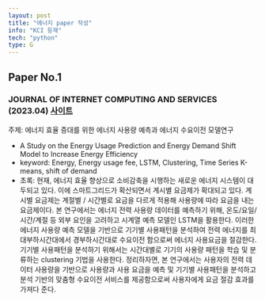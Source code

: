 ```yaml
---
layout: post
title: "에너지 paper 작성"
info: "KCI 등재"
tech: "python"
type: G
---
```


## Paper No.1
### JOURNAL OF INTERNET COMPUTING AND SERVICES (2023.04) [사이트](https://www.kci.go.kr/kciportal/ci/sereArticleSearch/ciSereArtiView.kci?sereArticleSearchBean.artiId=ART002956737)
주제: 에너지 효율 증대를 위한 에너지 사용량 예측과 에너지 수요이전 모델연구 <br/>
- A Study on the Energy Usage Prediction and Energy Demand Shift Model to Increase Energy Efficiency <br/>
- keyword: Energy, Energy usage fee, LSTM, Clustering, Time Series K-means, shift of demand
- 초록: 현재, 에너지 효율 향상으로 소비감축을 시행하는 새로운 에너지 시스템이 대두되고 있다. 이에 스마트그리드가 확산되면서 계시별 요금제가 확대되고 있다. 계시별 요금제는 계절별 / 시간별로 요금을 다르게 적용해 사용량에 따라 요금을 내는 요금제이다. 본 연구에서는 에너지 전력 사용량 데이터를 예측하기 위해, 온도/요일/시간/계절 등 외부 요인을 고려하고 시계열 예측 모델인 LSTM을 활용한다. 이러한 에너지 사용량 예측 모델을 기반으로 기기별 사용패턴을 분석하여 전력 에너지를 최대부하시간대에서 경부하시간대로 수요이전 함으로써 에너지 사용요금을 절감한다. 기기별 사용패턴을 분석하기 위해서는 시간대별로 기기의 사용량 패턴을 학습 및 분류하는 clustering 기법을 사용한다. 정리하자면, 본 연구에서는 사용자의 전력 데이터 사용량을 기반으로 사용량과 사용 요금을 예측 및 기기별 사용패턴을 분석하고 분석 기반의 맞춤형 수요이전 서비스를 제공함으로써 사용자에게 요금 절감 효과를 가져다 준다.
<br/>

